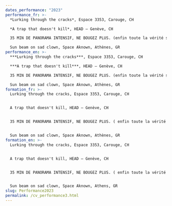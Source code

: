 ```yaml
---
dates_performance: "2023"
performance_fr: >-
  *Lurking through the cracks*, Espace 3353, Carouge, CH

  *A trap that doesn't kill*, HEAD – Genève, CH

  35 MIN DE PANORAMA INTENSIF, NE BOUGEZ PLUS. (enfin toute la vérité sur la Suisse!) avec Château Deux, 5e Biennale Insulaire des espaces d’art de Genève, CH

  Sun beam on sad clown, Space Aknown, Athènes, GR
performance_en: >-
  ***Lurking through the cracks***, Espace 3353, Carouge, CH 

  ***A trap that doesn't kill***, HEAD – Genève, CH

  35 MIN DE PANORAMA INTENSIF, NE BOUGEZ PLUS. (enfin toute la vérité sur la Suisse!) with Château Deux, 5e Biennale Insulaire des espaces d’art de Genève, CH

  Sun beam on sad clown, Space Aknown, Athènes, GR
formation_fr: >-
  Lurking through the cracks, Espace 3353, Carouge, CH


  A trap that doesn't kill, HEAD – Genève, CH


  35 MIN DE PANORAMA INTENSIF, NE BOUGEZ PLUS. ( enfin toute la vérité sur la Suisse! ), 5e Biennale Insulaire des espaces d’art de Genève, CH


  Sun beam on sad clown, Space Aknown, Athènes, GR
formation_en: >-
  Lurking through the cracks, Espace 3353, Carouge, CH


  A trap that doesn't kill, HEAD – Genève, CH


  35 MIN DE PANORAMA INTENSIF, NE BOUGEZ PLUS. ( enfin toute la vérité sur la Suisse!), 5e Biennale Insulaire des espaces d’art de Genève, CH


  Sun beam on sad clown, Space Aknown, Athens, GR
slug: Performance2023
permalink: /cv_performance3.html
---
```

